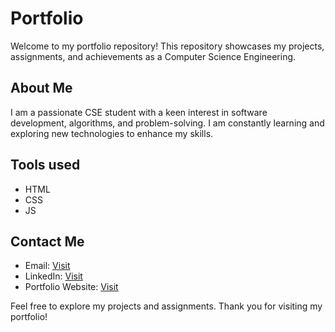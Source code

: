 # Portfolio

Welcome to my portfolio repository! This repository showcases my projects, assignments, and achievements as a Computer Science Engineering.

## About Me
I am a passionate CSE student with a keen interest in software development, algorithms, and problem-solving. I am constantly learning and exploring new technologies to enhance my skills.

## Tools used
- HTML
- CSS
- JS
## Contact Me
- Email: [Visit](jonna.lokesh1@gmail.com)
- LinkedIn: [Visit](https://www.linkedin.com/in/j-lokesh)
- Portfolio Website: [Visit](https://jlokesh.netlify.app)

Feel free to explore my projects and assignments. Thank you for visiting my portfolio!
